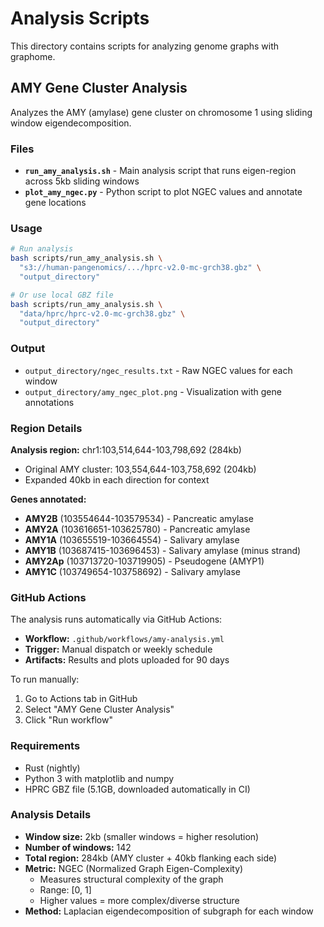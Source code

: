 # Analysis Scripts

This directory contains scripts for analyzing genome graphs with graphome.

## AMY Gene Cluster Analysis

Analyzes the AMY (amylase) gene cluster on chromosome 1 using sliding window eigendecomposition.

### Files

- **`run_amy_analysis.sh`** - Main analysis script that runs eigen-region across 5kb sliding windows
- **`plot_amy_ngec.py`** - Python script to plot NGEC values and annotate gene locations

### Usage

```bash
# Run analysis
bash scripts/run_amy_analysis.sh \
  "s3://human-pangenomics/.../hprc-v2.0-mc-grch38.gbz" \
  "output_directory"

# Or use local GBZ file
bash scripts/run_amy_analysis.sh \
  "data/hprc/hprc-v2.0-mc-grch38.gbz" \
  "output_directory"
```

### Output

- `output_directory/ngec_results.txt` - Raw NGEC values for each window
- `output_directory/amy_ngec_plot.png` - Visualization with gene annotations

### Region Details

**Analysis region:** chr1:103,514,644-103,798,692 (284kb)
- Original AMY cluster: 103,554,644-103,758,692 (204kb)
- Expanded 40kb in each direction for context

**Genes annotated:**
- **AMY2B** (103554644-103579534) - Pancreatic amylase
- **AMY2A** (103616651-103625780) - Pancreatic amylase  
- **AMY1A** (103655519-103664554) - Salivary amylase
- **AMY1B** (103687415-103696453) - Salivary amylase (minus strand)
- **AMY2Ap** (103713720-103719905) - Pseudogene (AMYP1)
- **AMY1C** (103749654-103758692) - Salivary amylase

### GitHub Actions

The analysis runs automatically via GitHub Actions:
- **Workflow:** `.github/workflows/amy-analysis.yml`
- **Trigger:** Manual dispatch or weekly schedule
- **Artifacts:** Results and plots uploaded for 90 days

To run manually:
1. Go to Actions tab in GitHub
2. Select "AMY Gene Cluster Analysis"
3. Click "Run workflow"

### Requirements

- Rust (nightly)
- Python 3 with matplotlib and numpy
- HPRC GBZ file (5.1GB, downloaded automatically in CI)

### Analysis Details

- **Window size:** 2kb (smaller windows = higher resolution)
- **Number of windows:** 142
- **Total region:** 284kb (AMY cluster + 40kb flanking each side)
- **Metric:** NGEC (Normalized Graph Eigen-Complexity)
  - Measures structural complexity of the graph
  - Range: [0, 1]
  - Higher values = more complex/diverse structure
- **Method:** Laplacian eigendecomposition of subgraph for each window
